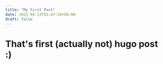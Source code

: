 ```yaml
---
title: "My First Post"
date: 2023-04-13T01:47:59+04:00
draft: false
---
```

# That's first (actually not) hugo post :)